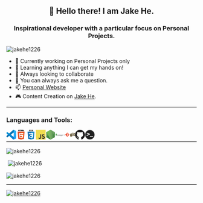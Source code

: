 <h2 align="center">
   👋 Hello there! I am <strong>Jake He</strong>.
</h2>

<h3 align="center">Inspirational developer with a particular focus on Personal Projects.</h3>

<p align="left"> <img src="https://komarev.com/ghpvc/?username=jakehe1226&label=Profile%20views&color=0e75b6&style=flat" alt="jakehe1226" /> </p>

- 🤖 Currently working on Personal Projects only
- 🙌 Learning anything I can get my hands on!
- 👯 Always looking to collaborate
- 💬 You can always ask me a question.
- 📫 [Personal Website](https://jakehe.is-a.dev)
- 🎮 Content Creation on [Jake He](https://www.youtube.com/channel/UCOijWL8wT8zNisH4zCrcuCA).

---

### Languages and Tools:

<img align="left" alt="Visual Studio Code" width="26px" src="https://raw.githubusercontent.com/github/explore/80688e429a7d4ef2fca1e82350fe8e3517d3494d/topics/visual-studio-code/visual-studio-code.png" />
<img align="left" alt="HTML5" width="26px" src="https://raw.githubusercontent.com/github/explore/80688e429a7d4ef2fca1e82350fe8e3517d3494d/topics/html/html.png" />
<img align="left" alt="CSS3" width="26px" src="https://raw.githubusercontent.com/github/explore/80688e429a7d4ef2fca1e82350fe8e3517d3494d/topics/css/css.png" />
<img align="left" alt="JavaScript" width="26px" src="https://raw.githubusercontent.com/github/explore/80688e429a7d4ef2fca1e82350fe8e3517d3494d/topics/javascript/javascript.png" />
<img align="left" alt="Node.js" width="26px" src="https://raw.githubusercontent.com/github/explore/80688e429a7d4ef2fca1e82350fe8e3517d3494d/topics/nodejs/nodejs.png" />
<img align="left" alt="MongoDB" width="26px" src="https://raw.githubusercontent.com/github/explore/80688e429a7d4ef2fca1e82350fe8e3517d3494d/topics/mongodb/mongodb.png" />
<img align="left" alt="Git" width="26px" src="https://raw.githubusercontent.com/github/explore/80688e429a7d4ef2fca1e82350fe8e3517d3494d/topics/git/git.png" />
<img align="left" alt="GitHub" width="26px" src="https://raw.githubusercontent.com/github/explore/78df643247d429f6cc873026c0622819ad797942/topics/github/github.png" />
<img align="left" alt="Terminal" width="26px" src="https://raw.githubusercontent.com/github/explore/80688e429a7d4ef2fca1e82350fe8e3517d3494d/topics/terminal/terminal.png" />

<br />

---

<p><img align="center" src="https://github-readme-stats.vercel.app/api/top-langs?username=jakehe1226&theme=tokyonight&show_icons=true&locale=en&layout=compact" alt="jakehe1226" /></p>

<p>&nbsp;<img align="center" src="https://github-readme-stats.vercel.app/api?username=jakehe1226&&theme=tokyonight&show_icons=true&locale=en" alt="jakehe1226" /></p>

<p><img align="center" src="https://github-readme-streak-stats.herokuapp.com/?user=jakehe1226&theme=tokyonight" alt="jakehe1226" /></p>

---

<p align="left"> <a href="https://github.com/ryo-ma/github-profile-trophy"><img src="https://github-profile-trophy.vercel.app/?username=jakehe1226&theme=onestar" alt="jakehe1226" /></a> </p>


